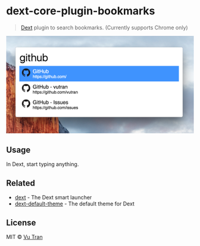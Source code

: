 # dext-core-plugin-bookmarks

> [Dext](https://github.com/vutran/dext) plugin to search bookmarks. (Currently supports Chrome only)

![Search through your bookmarks](screenshot.png?raw=true)

## Usage

In Dext, start typing anything.

## Related

- [dext](https://github.com/vutran/dext) - The Dext smart launcher
- [dext-default-theme](https://github.com/vutran/dext-default-theme) - The default theme for Dext

## License

MIT © [Vu Tran](https://github.com/vutran/)
